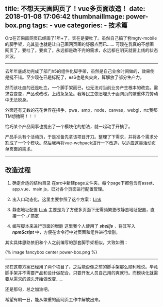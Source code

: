title: 不想天天画网页了！vue多页面改造！
date: 2018-01-08 17:06:42
thumbnailImage: power-box.png
tags:
    - vue
categories:
    - 技术篇
---

Orz在芒果画网页已经画了1年+了，实在是要吐了。虽然自己搞了套mgtv-mobile的脚手架，充其量也就是让自己画网页画的舒服点而已…… 可现在我真的不想画网页了，要吐了，要疯了，永远都是改不完的需求，永远都在明天就要上线的状态奔波。

<!-- more -->

***

去年年底成功完成了部门h5的组件化脚手架，虽然是自己业余时间做的，效果倒是挺不错。至少现在已是标配了，es6也是爽爽爽，算解放了部分生产力。

然而该吐血的还是吐血，一个脚手架而已，也无法对当前业务产生根本的改变。需求变变变，产品改改改，上线急急急。我等民工依旧埋头于画网页的繁重体力劳动中无法脱身。

外面还有无数的花花世界在招手，pwa，amp，node，canvas，webgl，rtc我都TM想撸啊！！！

恰巧某个产品同事也提出了一个模块化的想法，就一起动手开搞了。

产品手头有个活动页，于是准备先拿该项目开刀。整理了下需求，并将各个需求分割成了一个个模块。然后我再将vue-webpack进行一下改造，以适应这类活动页单页面的需求。

***

## 改造过程

1. 确定合适的结构目录
    在src中新建page文件夹，每个page下都包含有asset、app.vue、main.js，已对各个页面进行配置管理。

2. 出入口动态化，这里主要参照了这个方案：[Link](https://www.jianshu.com/p/0a30aca71b16)

3. 静态地址配置 [Link](https://github.com/vuejs/vue-loader/issues/481)
    主要是为了方便多页面下无需频繁更改静态地址配置，直接一个 ***./*** 搞定

4. 编写脚本来进行页面的增删
    这里我个人使用了 ***shelljs*** ，将其写入 ***npmScript*** 中，方便在命令行中对页面和组件进行增删。

其实具体思路依旧和个人之前编写的那套脚手架相似，大致如图：

{% image fancybox center power-box.png %}

***

现在这套方案已经用了两个项目了，之后能否像之前的脚手架那么顺利难说。毕竟脚手架并不需要产品和设计做配合，只要开发人员自己用的爽就行。而模块化就需要从需求的源头开始做改变……

还是那句，总之加油吧。

希望有朝一日，能从繁重的画网页工作中解放出来。